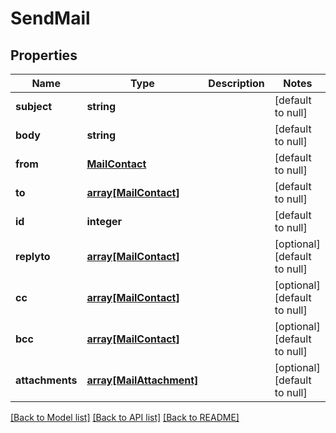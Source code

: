 # SendMail

## Properties
Name | Type | Description | Notes
------------ | ------------- | ------------- | -------------
**subject** | **string** |  | [default to null]
**body** | **string** |  | [default to null]
**from** | [**MailContact**](MailContact.md) |  | [default to null]
**to** | [**array[MailContact]**](MailContact.md) |  | [default to null]
**id** | **integer** |  | [default to null]
**replyto** | [**array[MailContact]**](MailContact.md) |  | [optional] [default to null]
**cc** | [**array[MailContact]**](MailContact.md) |  | [optional] [default to null]
**bcc** | [**array[MailContact]**](MailContact.md) |  | [optional] [default to null]
**attachments** | [**array[MailAttachment]**](MailAttachment.md) |  | [optional] [default to null]

[[Back to Model list]](../README.md#documentation-for-models) [[Back to API list]](../README.md#documentation-for-api-endpoints) [[Back to README]](../README.md)


